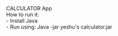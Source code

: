 CALCULATOR App
<br>
How to run it:
<br>
    - Install Java
    <br>
    - Run using: Java -jar yeshu's calculator.jar
